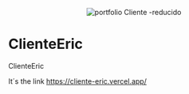 
<div align="center">
  
![portfolio Cliente -reducido](https://github.com/DIGORACCOON4279/ClienteEric/assets/88150970/a4698dc6-ef5f-4795-b52a-8ed8c7b7a54b)
  
</div> 

# ClienteEric
ClienteEric


It´s the link https://cliente-eric.vercel.app/
